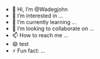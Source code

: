 - 👋 Hi, I’m @Wadegjohn
- 👀 I’m interested in ...
- 🌱 I’m currently learning ...
- 💞️ I’m looking to collaborate on ...
- 📫 How to reach me ...
- 😄 test
- ⚡ Fun fact: ...

<!---
Wadegjohn/Wadegjohn is a ✨ special ✨ repository because its `README.md` (this file) appears on your GitHub profile.
You can click the Preview link to take a look at your changes.
--->
